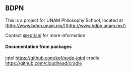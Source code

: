 ## BDPN

This is a project for UNAM Philosophy School, located at [http://www.bdpn.unam.mx/](http://www.bdpn.unam.mx/)

Contact [@epriani](http://www.bdpn.unam.mx/) for more information

#### Documentation from packages
jqtpl  https://github.com/kof/node-jqtpl
cradle https://github.com/cloudhead/cradle
